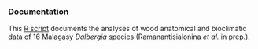 ### Documentation

This [R script](https://github.com/scrameri/DalbergiaWoodAnatomy/blob/main/Ramanantisalonina_etal_2022/Ramanantialonina_etal_2022_ANALYSES.R) documents the analyses of wood anatomical and bioclimatic data of 16 Malagasy *Dalbergia* species (Ramanantisialonina *et al.* in prep.).

